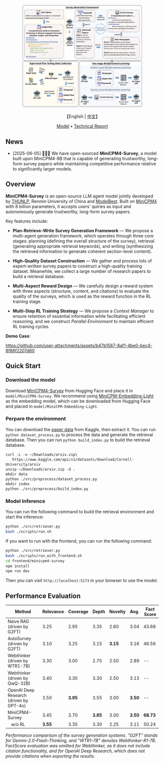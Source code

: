 <div align="center">
  <img src="./assets/main.png" alt="MiniCPM4-Survey MAIN" width="400em"></img>
</div>
<p align="center">
    【English | <a href="README.md">中文</a>】
</p>

<p align="center">
  <a href="https://huggingface.co/openbmb/MiniCPM4-Survey">Model</a> •
  <a href="https://github.com/OpenBMB/MiniCPM/tree/main/report/MiniCPM_4_Technical_Report.pdf">Technical Report</a>
</p>

## News

* [2025-06-05] 🚀🚀🚀 We have open-sourced **MiniCPM4-Survey**, a model built upon MiniCPM4-8B that is capable of generating trustworthy, long-form survey papers while maintaining competitive performance relative to significantly larger models.

## Overview

**MiniCPM4-Survey** is an open-source LLM agent model jointly developed by [THUNLP](https://nlp.csai.tsinghua.edu.cn), Renmin University of China and [ModelBest](https://modelbest.cn/en). Built on [MiniCPM4](https://github.com/OpenBMB/MiniCPM4) with 8 billion parameters, it accepts users' quiries as input and autonomously generate trustworthy, long-form survey papers.

Key features include:

- **Plan-Retrieve-Write Survey Generation Framework** — We propose a multi-agent generation framework, which operates through three core stages: planning (defining the overall structure of the survey), retrieval (generating appropriate retrieval keywords), and writing (synthesizing the retrieved information to generate coherent section-level content).

- **High-Quality Dataset Construction** — We gather and process lots of expert-written survey papers to construct a high-quality training dataset. Meanwhile, we collect a large number of research papers to build a retrieval database.

- **Multi-Aspect Reward Design** — We carefully design a reward system with three aspects (structure, content, and citations) to evaluate the quality of the surveys, which is used as the reward function in the RL training stage.

- **Multi-Step RL Training Strategy** — We propose a *Context Manager* to ensure retention of essential information while facilitating efficient reasoning, and we construct *Parallel Environment* to maintain efficient RL training cycles.  

**Demo Case**:

https://github.com/user-attachments/assets/b47b1567-8af1-4be0-bec4-8f86f2207d60

## Quick Start

### Download the model

Download [MiniCPM4-Survey](https://huggingface.co/openbmb/MiniCPM4-Survey) from Hugging Face and place it in `model/MiniCPM4-Survey`.
We recommend using [MiniCPM-Embedding-Light](https://huggingface.co/openbmb/MiniCPM-Embedding-Light) as the embedding model, which can be downloaded from Hugging Face and placed in `model/MiniCPM-Embedding-Light`.
### Perpare the environment

You can download the [paper data](https://www.kaggle.com/datasets/Cornell-University/arxiv) from Kaggle, then extract it. You can run `python dataset_process.py` to process the data and generate the retrieval database. Then you can run `python build_index.py` to build the retrieval database.

```
curl -L -o ~/Downloads/arxiv.zip\
   https://www.kaggle.com/api/v1/datasets/download/Cornell-University/arxiv
unzip ~/Downloads/arxiv.zip -d .
mkdir data
python ./src/preprocess/dataset_process.py
mkdir index
python ./src/preprocess/build_index.py
```

### Model Inference

You can run the following command to build the retrieval environment and start the inference:

```bash
python ./src/retriever.py
bash ./scripts/run.sh
```

If you want to run with the frontend, you can run the following command:

```bash
python ./src/retriever.py
bash ./scripts/run_with_frontend.sh
cd frontend/minicpm4-survey
npm install
npm run dev
```

Then you can visit `http://localhost:5173` in your browser to use the model.

## Performance Evaluation

| Method                                      | Relevance | Coverage | Depth | Novelty | Avg.  | Fact Score |
|---------------------------------------------|-----------|----------|-------|---------|-------|------------|
| Naive RAG (driven by G2FT)                  | 3.25      | 2.95     | 3.35  | 2.60    | 3.04  | 43.68      |
| AutoSurvey (driven by G2FT)                 | 3.10      | 3.25     | 3.15  | **3.15**| 3.16  | 46.56      |
| Webthinker (driven by WTR1-7B)              | 3.30      | 3.00     | 2.75  | 2.50    | 2.89  | --         |
| Webthinker (driven by QwQ-32B)              | 3.40      | 3.30     | 3.30  | 2.50    | 3.13  | --         |
| OpenAI Deep Research (driven by GPT-4o)     | 3.50      |**3.95**  | 3.55  | 3.00    | **3.50**  | --         |
| MiniCPM4-Survey                            | 3.45      | 3.70     | **3.85** | 3.00    | **3.50**  | **68.73**  |
| &nbsp;&nbsp;&nbsp;*w/o* RL                  | **3.55**  | 3.35     | 3.30  | 2.25    | 3.11  | 50.24      |

*Performance comparison of the survey generation systems. "G2FT" stands for Gemini-2.0-Flash-Thinking, and "WTR1-7B" denotes Webthinker-R1-7B. FactScore evaluation was omitted for Webthinker, as it does not include citation functionality, and for OpenAI Deep Research, which does not provide citations when exporting the results.*
